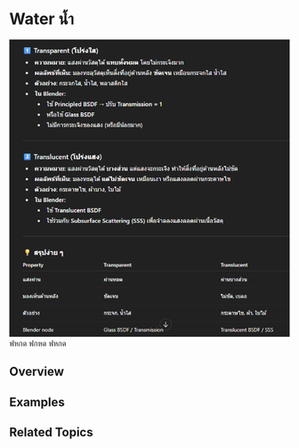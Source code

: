 # Water น้ำ

<!-- Add content here -->

![An example of water simulation](./images/water001.png "Water Simulation in Blender")
ฟหกด
ฟกหด
ฟหกด

## Overview

## Examples

## Related Topics
